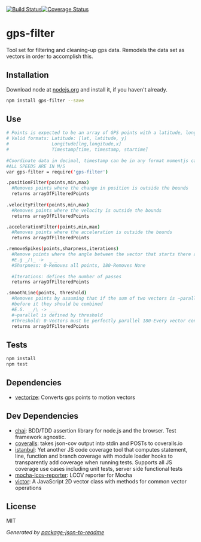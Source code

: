 
[![Build Status](https://travis-ci.org/jzeiders/gps-filter.svg?branch=master)](https://travis-ci.org/jzeiders/gps-filter)[![Coverage Status](https://coveralls.io/repos/github/jzeiders/gps-filter/badge.svg)](https://coveralls.io/github/jzeiders/gps-filter)

# gps-filter

Tool set for filtering and cleaning-up gps data. Remodels the data set as vectors in order to accomplish this.

## Installation

Download node at [nodejs.org](http://nodejs.org) and install it, if you haven't already.

```sh
npm install gps-filter --save
```
## Use
```sh
# Points is expected to be an array of GPS points with a latitude, longitude, and timestamp;
# Valid formats: Latitude: [lat, latitude, y]
#                Longitude[lng,longitude,x] 
#                Timestamp[time, timestamp, startime]
                
#Coordinate data in decimal, timestamp can be in any format momentjs can handle
#ALL SPEEDS ARE IN M/S
var gps-filter = require('gps-filter')

.positionFilter(points,min,max)
  #Removes points where the change in position is outside the bounds
  returns arrayOfFilteredPoints
  
.velocityFilter(points,min,max)
  #Removes points where the velocity is outside the bounds
  returns arrayOfFilteredPoints

.accelerationFilter(points,min,max)
  #Removes points where the acceleration is outside the bounds
  returns arrayOfFilteredPoints

.removeSpikes(points,sharpness,iterations)
  #Remove points where the angle between the vector that starts there and ends there is greater than the sharpness
  #E.g _/\_ ->  _ _ 
  #Sharpness: 0-Removes all points, 180-Removes None
  
  #Iterations: defines the number of passes
  returns arrayOfFilteredPoints

.smoothLine(points, threshold)
  #Removes points by assuming that if the sum of two vectors is ~parallel to the one
  #before it they should be combined
  #E.G. __/\ -> ___ 
  #~parallel is defined by threshold
  #Threshold: 0-Vectors must be perfectly parallel 180-Every vector considered parallel (will delete everything!)
  returns arrayOfFilteredPoints

```

## Tests

```sh
npm install
npm test
```

## Dependencies

- [vectorize](git+https://github.com/jzeiders/gps-filter.git): Converts gps points to motion vectors

## Dev Dependencies

- [chai](https://github.com/chaijs/chai): BDD/TDD assertion library for node.js and the browser. Test framework agnostic.
- [coveralls](https://github.com/nickmerwin/node-coveralls): takes json-cov output into stdin and POSTs to coveralls.io
- [istanbul](https://github.com/gotwarlost/istanbul): Yet another JS code coverage tool that computes statement, line, function and branch coverage with module loader hooks to transparently add coverage when running tests. Supports all JS coverage use cases including unit tests, server side functional tests
- [mocha-lcov-reporter](https://github.com/StevenLooman/mocha-lcov-reporter): LCOV reporter for Mocha
- [victor](https://github.com/maxkueng/victor): A JavaScript 2D vector class with methods for common vector operations


## License

MIT

_Generated by [package-json-to-readme](https://github.com/zeke/package-json-to-readme)_
